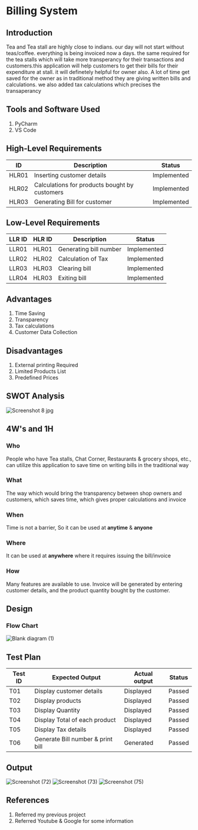 # Billing System

  ## Introduction
  Tea and Tea stall are highly close to indians. our day will not start without teas/coffee. everything is being invoiced now a days. the same required for the tea stalls which will take more transperancy for their transactions and customers.this application will help customers to get their bills for their expenditure at stall. it will definetely helpful for owner also. A lot of time get saved for the owner as in traditional method they are giving written bills and calculations. we also added tax calculations which precises the transaperancy
  
  ## Tools and Software Used
  1. PyCharm
  2. VS Code
  
## High-Level Requirements
  
| ID | Description | Status |
|----|-------------|--------|
| HLR01 | Inserting customer details    | Implemented |
| HLR02 | Calculations for products bought by customers | Implemented |
| HLR03 | Generating Bill for customer  | Implemented |

## Low-Level Requirements
 
| LLR ID | HLR ID  | Description | Status |
|-|-|-|-|
| LLR01 | HLR01 | Generating bill number    | Implemented |
| LLR02 | HLR02 | Calculation of Tax        | Implemented |
| LLR03 | HLR03 | Clearing bill         | Implemented |
| LLR04 | HLR03 | Exiting bill         | Implemented |

## Advantages
1) Time Saving 
2) Transparency
3) Tax calculations
4) Customer Data Collection

## Disadvantages
1) External printing Required 
2) Limited Products List
3) Predefined Prices

## SWOT Analysis

![Screenshot 8 jpg](https://user-images.githubusercontent.com/98815258/153586112-2dc97945-da6b-4922-81c5-25a49c5f0631.png)

## 4W's and 1H

### Who
People who have Tea stalls, Chat Corner, Restaurants & grocery shops, etc., can utilize this application to save time on writing bills in the traditional way
### What
The way which would bring the transparency between shop owners and customers, which saves time, which gives proper calculations and invoice
### When
Time is not a barrier, So it can be used at **anytime** & **anyone**
### Where
It can be used at **anywhere**  where it requires issuing the bill/invoice
### How 
Many features are available to use. Invoice will be generated by entering customer details, and the product quantity bought by the customer.

## Design
 ### Flow Chart
 ![Blank diagram (1)](https://user-images.githubusercontent.com/98815258/161284147-59e204c4-d60b-4050-ac78-79340449c440.jpeg)

## Test Plan

Test ID | Expected Output|Actual output| Status
-|-|-|-
T01 |  Display customer details | Displayed | Passed
T02 |  Display products |  Displayed | Passed
T03 |  Display Quantity |  Displayed | Passed
T04 |  Display Total of each product |  Displayed | Passed
T05 |  Display Tax details|  Displayed | Passed
T06 |  Generate Bill number & print bill | Generated | Passed

## Output
![Screenshot (72)](https://user-images.githubusercontent.com/98815258/161371895-6618f389-9ea5-4a23-ac69-627174ccde6f.png)
![Screenshot (73)](https://user-images.githubusercontent.com/98815258/161371897-64e16338-a0f1-40bd-a9ba-69bebf8d6e31.png)
![Screenshot (75)](https://user-images.githubusercontent.com/98815258/161371901-ddf448c0-8322-4900-8f38-4791836fdd61.png)


## References
1. Referred my previous project
2. Referred Youtube & Google for some information
